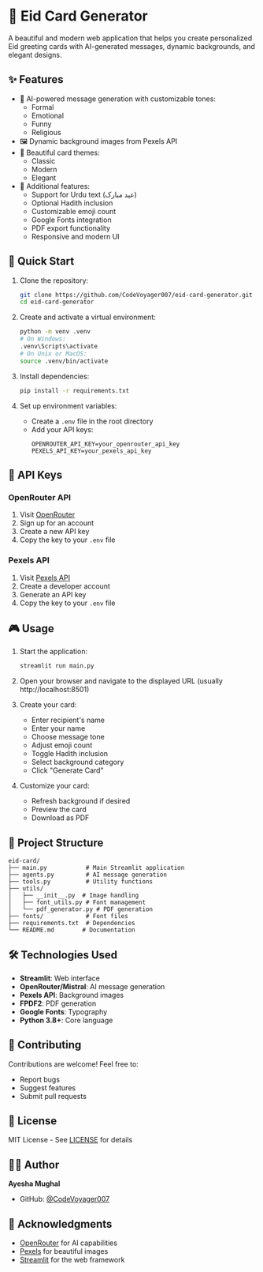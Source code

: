 # 🌙 Eid Card Generator

A beautiful and modern web application that helps you create personalized Eid greeting cards with AI-generated messages, dynamic backgrounds, and elegant designs.

## ✨ Features

- 🤖 AI-powered message generation with customizable tones:
  - Formal
  - Emotional
  - Funny
  - Religious
- 🖼️ Dynamic background images from Pexels API
- 🎨 Beautiful card themes:
  - Classic
  - Modern
  - Elegant
- 🌟 Additional features:
  - Support for Urdu text (عید مبارک)
  - Optional Hadith inclusion
  - Customizable emoji count
  - Google Fonts integration
  - PDF export functionality
  - Responsive and modern UI

## 🚀 Quick Start

1. Clone the repository:
   ```bash
   git clone https://github.com/CodeVoyager007/eid-card-generator.git
   cd eid-card-generator
   ```

2. Create and activate a virtual environment:
   ```bash
   python -m venv .venv
   # On Windows:
   .venv\Scripts\activate
   # On Unix or MacOS:
   source .venv/bin/activate
   ```

3. Install dependencies:
   ```bash
   pip install -r requirements.txt
   ```

4. Set up environment variables:
   - Create a `.env` file in the root directory
   - Add your API keys:
     ```env
     OPENROUTER_API_KEY=your_openrouter_api_key
     PEXELS_API_KEY=your_pexels_api_key
     ```

## 🔑 API Keys

### OpenRouter API
1. Visit [OpenRouter](https://openrouter.ai/)
2. Sign up for an account
3. Create a new API key
4. Copy the key to your `.env` file

### Pexels API
1. Visit [Pexels API](https://www.pexels.com/api/)
2. Create a developer account
3. Generate an API key
4. Copy the key to your `.env` file

## 🎮 Usage

1. Start the application:
   ```bash
   streamlit run main.py
   ```

2. Open your browser and navigate to the displayed URL (usually http://localhost:8501)

3. Create your card:
   - Enter recipient's name
   - Enter your name
   - Choose message tone
   - Adjust emoji count
   - Toggle Hadith inclusion
   - Select background category
   - Click "Generate Card"

4. Customize your card:
   - Refresh background if desired
   - Preview the card
   - Download as PDF

## 📁 Project Structure

```
eid-card/
├── main.py           # Main Streamlit application
├── agents.py         # AI message generation
├── tools.py          # Utility functions
├── utils/
│   ├── __init__.py  # Image handling
│   ├── font_utils.py # Font management
│   └── pdf_generator.py # PDF generation
├── fonts/            # Font files
├── requirements.txt  # Dependencies
└── README.md        # Documentation
```

## 🛠️ Technologies Used

- **Streamlit**: Web interface
- **OpenRouter/Mistral**: AI message generation
- **Pexels API**: Background images
- **FPDF2**: PDF generation
- **Google Fonts**: Typography
- **Python 3.8+**: Core language

## 🤝 Contributing

Contributions are welcome! Feel free to:
- Report bugs
- Suggest features
- Submit pull requests

## 📝 License

MIT License - See [LICENSE](LICENSE) for details

## 👩‍💻 Author

**Ayesha Mughal**
- GitHub: [@CodeVoyager007](https://github.com/CodeVoyager007)

## 🙏 Acknowledgments

- [OpenRouter](https://openrouter.ai/) for AI capabilities
- [Pexels](https://www.pexels.com/) for beautiful images
- [Streamlit](https://streamlit.io/) for the web framework


